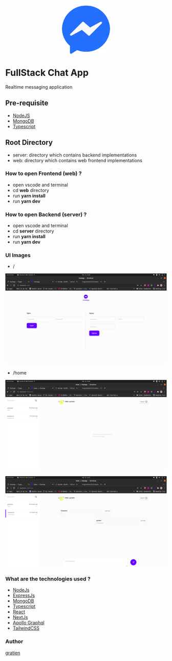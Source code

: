 <p align="center">
<img src="https://raw.githubusercontent.com/itsgratien/fullstack-chat-app/main/web/public/messenger.png" width="150"/>
</p>

# FullStack Chat App
Realtime messaging application

## Pre-requisite
- [NodeJS](https://nodejs.org)
- [MongoDB](https://docs.mongodb.com/manual/)
- [Typescript](https://www.typescriptlang.org)
## Root Directory
- server: directory which contains backend implementations
- web: directory which contains web frontend implementations

### How to open Frontend (web) ?
- open vscode and terminal
- cd **web** directory
- run **yarn install** 
- run **yarn dev**

### How to open Backend (server) ?
- open vscode and terminal
- cd **server** directory
- run **yarn install** 
- run **yarn dev**

### UI Images
- /
<p align="center">
<img src="https://raw.githubusercontent.com/itsgratien/fullstack-chat-app/main/web/public/interfaces/2.png"/>
</p>

- /home
<p align="center">
<img src="https://raw.githubusercontent.com/itsgratien/fullstack-chat-app/main/web/public/interfaces/3.png"/>
</p>
<p align="center">
<img src="https://raw.githubusercontent.com/itsgratien/fullstack-chat-app/main/web/public/interfaces/1.png"/>
</p>

### What are the technologies used ?
- [NodeJs](https://nodejs.org)
- [ExpressJs](https://expressjs.com/)
- [MongoDB](https://www.mongodb.com/)
- [Typescript](https://www.typescriptlang.org/)
- [React](https://reactjs.org/)
- [NextJs](https://nextjs.org/)
- [Apollo Graphql](https://www.apollographql.com/)
- [TailwindCSS](https://tailwindcss.com/)

### Author
[gratien](https://github.com/itsgratien)